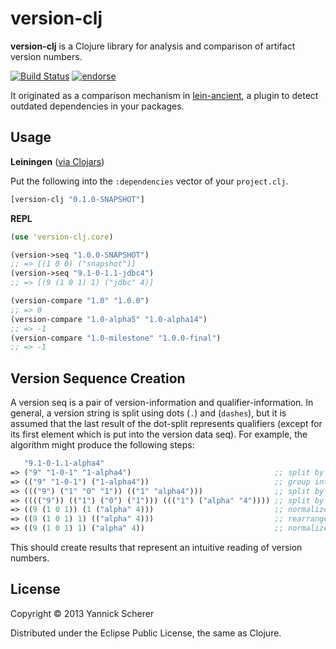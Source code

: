 # version-clj

__version-clj__ is a Clojure library for analysis and comparison of artifact version numbers.

[![Build Status](https://travis-ci.org/xsc/version-clj.png?branch=master)](https://travis-ci.org/xsc/version-clj)
[![endorse](https://api.coderwall.com/xsc/endorsecount.png)](https://coderwall.com/xsc)

It originated as a comparison mechanism in [lein-ancient](https://github.com/xsc/lein-ancient), a plugin to detect
outdated dependencies in your packages.

## Usage

__Leiningen__ ([via Clojars](https://clojars.org/version-clj))

Put the following into the `:dependencies` vector of your `project.clj`.

```clojure
[version-clj "0.1.0-SNAPSHOT"]
```

__REPL__

```clojure
(use 'version-clj.core)

(version->seq "1.0.0-SNAPSHOT")
;; => [(1 0 0) ("snapshot")]
(version->seq "9.1-0-1.1-jdbc4")
;; => [(9 (1 0 1) 1) ("jdbc" 4)]

(version-compare "1.0" "1.0.0")
;; => 0
(version-compare "1.0-alpha5" "1.0-alpha14")
;; => -1
(version-compare "1.0-milestone" "1.0.0-final")
;; => -1
```

## Version Sequence Creation

A version seq is a pair of version-information and qualifier-information. In general, a version string is split using
dots (`.`) and (`dashes`), but it is assumed that the last result of the dot-split represents qualifiers (except for its 
first element which is put into the version data seq). For example, the algorithm might produce the following steps:

```clojure
   "9.1-0-1.1-alpha4"
=> ("9" "1-0-1" "1-alpha4")                                ;; split by dots
=> (("9" "1-0-1") ("1-alpha4"))                            ;; group into version/qualifier data
=> ((("9") ("1" "0" "1")) (("1" "alpha4")))                ;; split by dashes
=> (((("9")) (("1") ("0") ("1"))) ((("1") ("alpha" "4")))) ;; split by letter/integer changes
=> ((9 (1 0 1)) (1 ("alpha" 4)))                           ;; normalize
=> ((9 (1 0 1) 1) (("alpha" 4)))                           ;; rearrange remaining version data
=> ((9 (1 0 1) 1) ("alpha" 4))                             ;; normalize qualifiers again
```

This should create results that represent an intuitive reading of version numbers.

## License

Copyright &copy; 2013 Yannick Scherer

Distributed under the Eclipse Public License, the same as Clojure.
